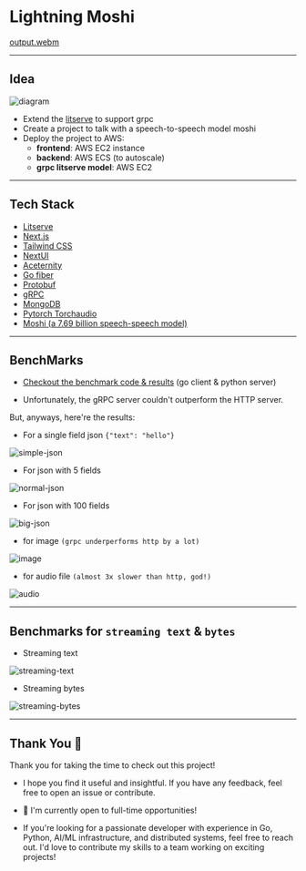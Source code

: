 # Lightning Moshi

[output.webm](https://github.com/user-attachments/assets/726228cc-82f4-4426-92ca-7e9b314f885c)

---

## Idea

![diagram](./assets/diagram-get-a-job.png)

- Extend the [litserve](https://github.com/lightning-ai/litserve) to support grpc
- Create a project to talk with a speech-to-speech model moshi
- Deploy the project to AWS:
    - **frontend**: AWS EC2 instance
    - **backend**: AWS ECS (to autoscale)
    - **grpc litserve model**: AWS EC2

---

## Tech Stack

- [Litserve](https://github.com/lightning-ai/litserve)
- [Next.js](https://nextjs.org/)
- [Tailwind CSS](https://tailwindcss.com/)
- [NextUI](https://nextui.org/)
- [Aceternity](https://ui.aceternity.com/)
- [Go fiber](https://gofiber.io/)
- [Protobuf](https://protobuf.dev/)
- [gRPC](https://grpc.io/)
- [MongoDB](https://www.mongodb.com/)
- [Pytorch Torchaudio](https://pytorch.org/audio/stable/index.html)
- [Moshi (a 7.69 billion speech-speech model)](https://huggingface.co/kyutai/moshiko-pytorch-bf16)

---

## BenchMarks

- [Checkout the benchmark code & results](./benchmark-litserve-grpc/) (go client & python server)

- Unfortunately, the gRPC server couldn't outperform the HTTP server.

But, anyways, here're the results:

- For a single field json `{"text": "hello"}`

![simple-json](./assets/plots/benchmark_results_http_simple_json.csv-vs-benchmark_results_grpc_simple_json.csv.png)


- For json with 5 fields

![normal-json](./assets/plots/benchmark_results_http_normal_json.csv-vs-benchmark_results_grpc_normal_json.csv.png)

- For json with 100 fields

![big-json](./assets/plots/benchmark_results_http_big_json.csv-vs-benchmark_results_grpc_big_json.csv.png)

- for image `(grpc underperforms http by a lot)`

![image](./assets/plots/benchmark_results_http_image.csv-vs-benchmark_results_grpc_image.csv.png)

- for audio file `(almost 3x slower than http, god!)`

![audio](./assets/plots/benchmark_results_http_audio.csv-vs-benchmark_results_grpc_audio.csv.png)

---

## Benchmarks for `streaming text` & `bytes`

- Streaming text

![streaming-text](./assets/plots/benchmark_results_http_stream_text.csv-vs-benchmark_results_grpc_stream_text.csv.png)

- Streaming bytes

![streaming-bytes](./assets/plots/benchmark_results_http_stream_bytes.csv-vs-benchmark_results_grpc_stream_bytes.csv.png)

---

## Thank You 🙏

Thank you for taking the time to check out this project!

- I hope you find it useful and insightful. If you have any feedback, feel free to open an issue or contribute.

- 🚀 I'm currently open to full-time opportunities!

- If you're looking for a passionate developer with experience in Go, Python, AI/ML infrastructure, and distributed systems, feel free to reach out. I'd love to contribute my skills to a team working on exciting projects!
